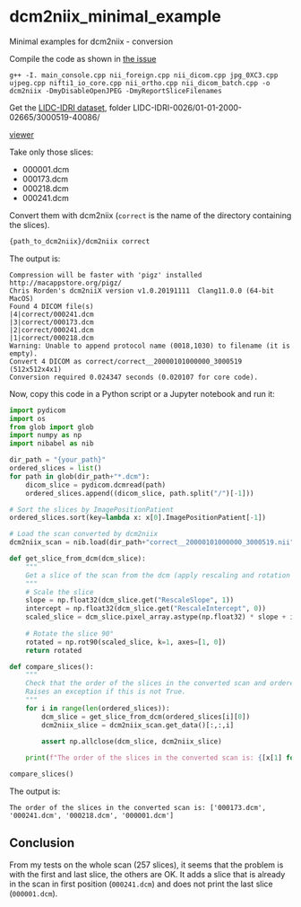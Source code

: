 # dcm2niix_minimal_example
Minimal examples for dcm2niix - conversion

Compile the code as shown in [the issue](https://github.com/rordenlab/dcm2niix/issues/353)
```
g++ -I. main_console.cpp nii_foreign.cpp nii_dicom.cpp jpg_0XC3.cpp ujpeg.cpp nifti1_io_core.cpp nii_ortho.cpp nii_dicom_batch.cpp -o dcm2niix -DmyDisableOpenJPEG -DmyReportSliceFilenames
```

Get the [LIDC-IDRI dataset](https://www.cancerimagingarchive.net/nbia-search/?CollectionCriteria=LIDC-IDRI), folder LIDC-IDRI-0026/01-01-2000-02665/3000519-40086/

[viewer](https://www.cancerimagingarchive.net/viewer/?study=1.3.6.1.4.1.14519.5.2.1.6279.6001.279133908903915300821612602665&series=1.3.6.1.4.1.14519.5.2.1.6279.6001.101228986346984399347858840086&token=10adf844-45e5-447d-82f2-bad906f9bcda)

Take only those slices: 
* 000001.dcm
* 000173.dcm
* 000218.dcm
* 000241.dcm

Convert them with dcm2niix (`correct` is the name of the directory containing the slices).

```bash
{path_to_dcm2niix}/dcm2niix correct 
```

The output is:

```
Compression will be faster with 'pigz' installed http://macappstore.org/pigz/
Chris Rorden's dcm2niiX version v1.0.20191111  Clang11.0.0 (64-bit MacOS)
Found 4 DICOM file(s)
|4|correct/000241.dcm
|3|correct/000173.dcm
|2|correct/000241.dcm
|1|correct/000218.dcm
Warning: Unable to append protocol name (0018,1030) to filename (it is empty).
Convert 4 DICOM as correct/correct__20000101000000_3000519 (512x512x4x1)
Conversion required 0.024347 seconds (0.020107 for core code).
```

Now, copy this code in a Python script or a Jupyter notebook and run it:

```python
import pydicom
import os
from glob import glob
import numpy as np
import nibabel as nib

dir_path = "{your_path}"
ordered_slices = list()
for path in glob(dir_path+"*.dcm"):
    dicom_slice = pydicom.dcmread(path)
    ordered_slices.append((dicom_slice, path.split("/")[-1]))

# Sort the slices by ImagePositionPatient
ordered_slices.sort(key=lambda x: x[0].ImagePositionPatient[-1])

# Load the scan converted by dcm2niix
dcm2niix_scan = nib.load(dir_path+"correct__20000101000000_3000519.nii")

def get_slice_from_dcm(dcm_slice):
    """
    Get a slice of the scan from the dcm (apply rescaling and rotation operations)
    """
    # Scale the slice
    slope = np.float32(dcm_slice.get("RescaleSlope", 1))
    intercept = np.float32(dcm_slice.get("RescaleIntercept", 0))
    scaled_slice = dcm_slice.pixel_array.astype(np.float32) * slope + intercept
    
    # Rotate the slice 90°
    rotated = np.rot90(scaled_slice, k=1, axes=[1, 0])
    return rotated

def compare_slices():
    """
    Check that the order of the slices in the converted scan and ordered_slices is the same.
    Raises an exception if this is not True.
    """
    for i in range(len(ordered_slices)):
        dcm_slice = get_slice_from_dcm(ordered_slices[i][0])
        dcm2niix_slice = dcm2niix_scan.get_data()[:,:,i]

        assert np.allclose(dcm_slice, dcm2niix_slice)
        
    print(f"The order of the slices in the converted scan is: {[x[1] for x in ordered_slices]}")

compare_slices()
```

The output is:
```
The order of the slices in the converted scan is: ['000173.dcm', '000241.dcm', '000218.dcm', '000001.dcm']
```

## Conclusion

From my tests on the whole scan (257 slices), it seems that the problem is with the first and last slice, the others are OK.
It adds a slice that is already in the scan in first position (`000241.dcm`) and does not print the last slice (`000001.dcm`).